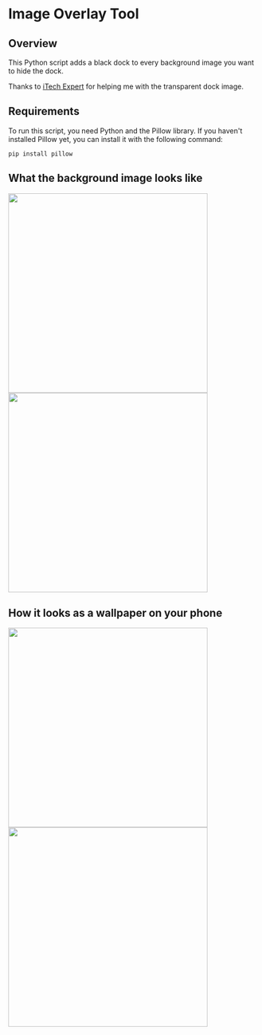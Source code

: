# Image Overlay Tool

## Overview

This Python script adds a black dock to every background image you want to hide the dock.

Thanks to [iTech Expert](https://x.com/iTechExpert21?s=20) for helping me with the transparent dock image.


## Requirements

To run this script, you need Python and the Pillow library. If you haven't installed Pillow yet, you can install it with the following command:

```pip install pillow```

## What the background image looks like

<p float="left">
  <img src="https://github.com/binnichtaktiv/Hide-Dock-Wallpaper-Editor/assets/96953964/b444da12-39a2-4be0-bee9-bd2daea2bf0e" width="400" />
  <img src="https://github.com/binnichtaktiv/Hide-Dock-Wallpaper-Editor/assets/96953964/3533de59-fbd6-4d08-a3d3-9c6bc2322e02" width="400" />
</p>

## How it looks as a wallpaper on your phone

<p float="left">
  <img src="https://github.com/binnichtaktiv/Hide-Dock-Wallpaper-Editor/assets/96953964/e7c10c23-b09e-4a96-8020-99388de36198" width="400" />
  <img src="https://github.com/binnichtaktiv/Hide-Dock-Wallpaper-Editor/assets/96953964/f64564d1-f8ed-437b-8104-d56a36369225" width="400" />
</p>

